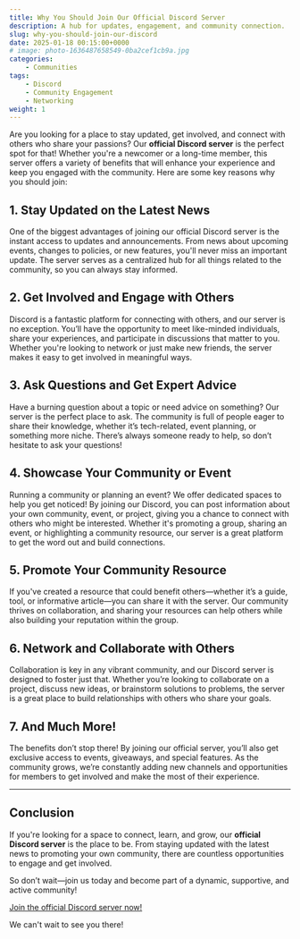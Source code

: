 ```yaml
---
title: Why You Should Join Our Official Discord Server
description: A hub for updates, engagement, and community connection.
slug: why-you-should-join-our-discord
date: 2025-01-18 00:15:00+0000
# image: photo-1636487658549-0ba2cef1cb9a.jpg
categories:
    - Communities
tags:
    - Discord
    - Community Engagement
    - Networking
weight: 1
---
```


Are you looking for a place to stay updated, get involved, and connect with others who share your passions? Our **official Discord server** is the perfect spot for that! Whether you're a newcomer or a long-time member, this server offers a variety of benefits that will enhance your experience and keep you engaged with the community. Here are some key reasons why you should join:

## 1. Stay Updated on the Latest News

One of the biggest advantages of joining our official Discord server is the instant access to updates and announcements. From news about upcoming events, changes to policies, or new features, you'll never miss an important update. The server serves as a centralized hub for all things related to the community, so you can always stay informed.

## 2. Get Involved and Engage with Others

Discord is a fantastic platform for connecting with others, and our server is no exception. You’ll have the opportunity to meet like-minded individuals, share your experiences, and participate in discussions that matter to you. Whether you're looking to network or just make new friends, the server makes it easy to get involved in meaningful ways.

## 3. Ask Questions and Get Expert Advice

Have a burning question about a topic or need advice on something? Our server is the perfect place to ask. The community is full of people eager to share their knowledge, whether it’s tech-related, event planning, or something more niche. There’s always someone ready to help, so don’t hesitate to ask your questions!

## 4. Showcase Your Community or Event

Running a community or planning an event? We offer dedicated spaces to help you get noticed! By joining our Discord, you can post information about your own community, event, or project, giving you a chance to connect with others who might be interested. Whether it's promoting a group, sharing an event, or highlighting a community resource, our server is a great platform to get the word out and build connections.

## 5. Promote Your Community Resource

If you've created a resource that could benefit others—whether it’s a guide, tool, or informative article—you can share it with the server. Our community thrives on collaboration, and sharing your resources can help others while also building your reputation within the group.

## 6. Network and Collaborate with Others

Collaboration is key in any vibrant community, and our Discord server is designed to foster just that. Whether you’re looking to collaborate on a project, discuss new ideas, or brainstorm solutions to problems, the server is a great place to build relationships with others who share your goals.

## 7. And Much More!

The benefits don’t stop there! By joining our official server, you’ll also get exclusive access to events, giveaways, and special features. As the community grows, we’re constantly adding new channels and opportunities for members to get involved and make the most of their experience.

---

## Conclusion

If you're looking for a space to connect, learn, and grow, our **official Discord server** is the place to be. From staying updated with the latest news to promoting your own community, there are countless opportunities to engage and get involved. 

So don’t wait—join us today and become part of a dynamic, supportive, and active community!

[Join the official Discord server now!](https://discord.com/invite/YNkqmVGZbSk)

We can't wait to see you there!
